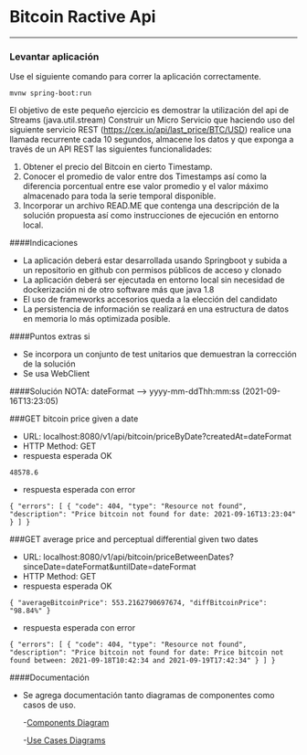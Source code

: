 # Bitcoin Ractive Api

***
### Levantar aplicación

Use el siguiente comando para correr la aplicación correctamente.

```
mvnw spring-boot:run
```
El objetivo de este pequeño ejercicio es demostrar la utilización del api de Streams (java.util.stream)
Construir un Micro Servicio que haciendo uso del siguiente servicio REST (https://cex.io/api/last_price/BTC/USD) realice una llamada recurrente cada 10 segundos, almacene los datos y que exponga a través de un API REST las siguientes funcionalidades:
1. Obtener el precio del Bitcoin en cierto Timestamp.
2. Conocer el promedio de valor entre dos Timestamps así como la diferencia porcentual entre ese valor promedio y el valor máximo almacenado para toda la serie temporal disponible.
3. Incorporar un archivo READ.ME que contenga una descripción de la solución propuesta así como instrucciones de ejecución en entorno local.

####Indicaciones
- La aplicación deberá estar desarrollada usando Springboot y subida a un repositorio en github con permisos públicos de acceso y clonado
- La aplicación deberá ser ejecutada en entorno local sin necesidad de dockerización ni de otro software más que java 1.8
- El uso de frameworks accesorios queda a la elección del candidato
- La persistencia de información se realizará en una estructura de datos en memoria lo más optimizada posible.

####Puntos extras si
- Se incorpora un conjunto de test unitarios que demuestran la corrección de la solución
- Se usa WebClient



####Solución
NOTA: dateFormat --> yyyy-mm-ddThh:mm:ss (2021-09-16T13:23:05)

###GET bitcoin price given a date

- URL: localhost:8080/v1/api/bitcoin/priceByDate?createdAt=dateFormat
- HTTP Method: GET
- respuesta esperada OK

`48578.6`

- respuesta esperada con error

`{ "errors":
[
{
"code": 404,
"type": "Resource not found",
"description": "Price bitcoin not found for date: 2021-09-16T13:23:04"
}
]
}`

###GET average price and perceptual differential given two dates

- URL: localhost:8080/v1/api/bitcoin/priceBetweenDates?sinceDate=dateFormat&untilDate=dateFormat
- HTTP Method: GET
- respuesta esperada OK

`{
"averageBitcoinPrice": 553.2162790697674,
"diffBitcoinPrice": "98.84%"
}`

- respuesta esperada con error

`{ "errors":
[
{
"code": 404,
"type": "Resource not found",
"description": "Price bitcoin not found for date: Price bitcoin not found between: 2021-09-18T10:42:34 and 2021-09-19T17:42:34"
}
]
}`

####Documentación

- Se agrega documentación tanto diagramas de componentes como casos de uso.

  -[Components Diagram](docs/components/components-diagram.md)

  -[Use Cases Diagrams](docs/usecases/use-cases-diagrams.md)
